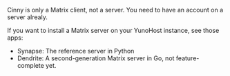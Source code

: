 Cinny is only a Matrix client, not a server. You need to have an account on a server alrealy.

If you want to install a Matrix server on your YunoHost instance, see those apps:

* Synapse: The reference server in Python
* Dendrite: A second-generation Matrix server in Go, not feature-complete yet.
